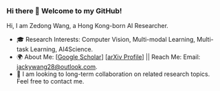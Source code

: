 ### Hi there 👋 Welcome to my GitHub!

Hi, I am Zedong Wang, a Hong Kong-born AI Researcher. 
- 🎓 Research Interests: Computer Vision, Multi-modal Learning, Multi-task Learning, AI4Science.
- 🌍 About Me: [[Google Scholar](https://scholar.google.com/citations?hl=en&user=CEJ4pugAAAAJ)] [[arXiv Profile](https://arxiv.org/a/wang_z_24)] || Reach Me: Email: jackywang28@outlook.com.
- 🤝 I am looking to long-term collaboration on related research topics. Feel free to contact me.
<div align="center">

